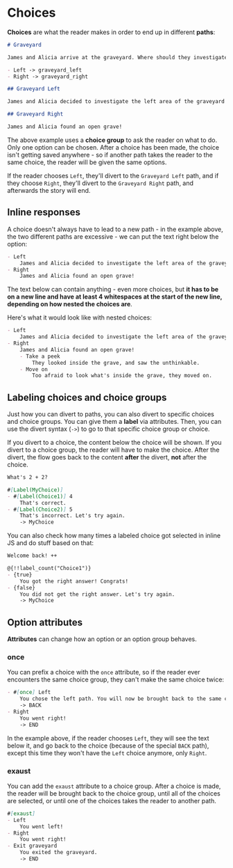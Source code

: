 
# Choices

**Choices** are what the reader makes in order to end up in different **paths**:

```md
# Graveyard

James and Alicia arrive at the graveyard. Where should they investigate first?

- Left -> graveyard_left
- Right -> graveyard_right

## Graveyard Left

James and Alicia decided to investigate the left area of the graveyard first. They found nothing useful.

## Graveyard Right

James and Alicia found an open grave!
```

The above example uses a **choice group** to ask the reader on what to do. Only one option can be chosen. After a choice has been made, the choice isn't getting saved anywhere - so if another path takes the reader to the same choice, the reader will be given the same options.

If the reader chooses `Left`, they'll divert to the `Graveyard Left` path, and if they choose `Right`, they'll divert to the `Graveyard Right` path, and afterwards the story will end. 

## Inline responses

A choice doesn't always have to lead to a new path - in the example above, the two different paths are excessive - we can put the text right below the option:

```md
- Left
    James and Alicia decided to investigate the left area of the graveyard first. They found nothing useful.
- Right
    James and Alicia found an open grave!
```

The text below can contain anything - even more choices, but **it has to be on a new line and have at least 4 whitespaces at the start of the new line, depending on how nested the choices are**. 

Here's what it would look like with nested choices:

```md
- Left
    James and Alicia decided to investigate the left area of the graveyard first. They found nothing useful.
- Right
    James and Alicia found an open grave!
    - Take a peek
        They looked inside the grave, and saw the unthinkable.
    - Move on
        Too afraid to look what's inside the grave, they moved on.
```

## Labeling choices and choice groups

Just how you can divert to paths, you can also divert to specific choices and choice groups. You can give them a **label** via attributes. Then, you can use the divert syntax (`->`) to go to that specific choice group or choice.

If you divert to a choice, the content below the choice will be shown. If you divert to a choice group, the reader will have to make the choice. After the divert, the flow goes back to the content **after** the divert, **not** after the choice.

```md
What's 2 + 2?

#[Label(MyChoice)]
- #[Label(Choice1)] 4
    That's correct.
- #[Label(Choice2)] 5
    That's incorrect. Let's try again.
    -> MyChoice
```

You can also check how many times a labeled choice got selected in inline JS and do stuff based on that:

```md
Welcome back! ++

@{!!label_count("Choice1")}
- {true}
    You got the right answer! Congrats!
- {false}
    You did not get the right answer. Let's try again.
    -> MyChoice
```

## Option attributes

**Attributes** can change how an option or an option group behaves.

### once

You can prefix a choice with the `once` attribute, so if the reader ever encounters the same choice group, they can't make the same choice twice:

```md
- #[once] Left
    You chose the left path. You will now be brought back to the same choice.
    -> BACK
- Right
    You went right!
    -> END
```

In the example above, if the reader chooses `Left`, they will see the text below it, and go back to the choice (because of the special `BACK` path), except this time they won't have the `Left` choice anymore, only `Right`.

### exaust

You can add the `exaust` attribute to a choice group. After a choice is made, the reader will be brought back to the choice group, until all of the choices are selected, or until one of the choices takes the reader to another path.

```md
#[exaust]
- Left
    You went left!
- Right
    You went right!
- Exit graveyard
    You exited the graveyard.
    -> END
```
